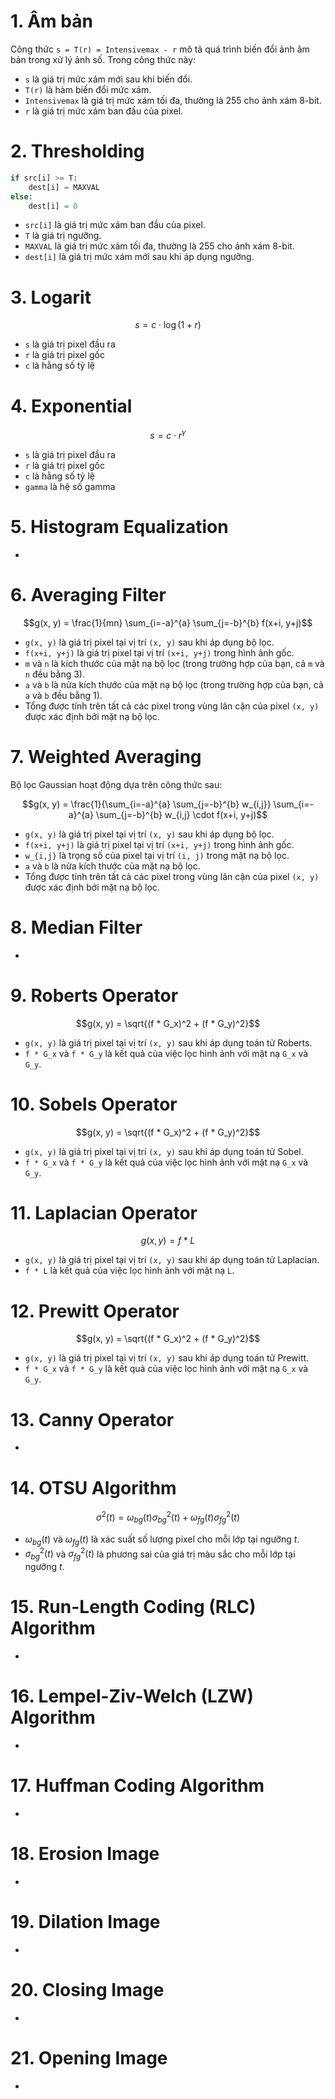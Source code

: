 # 1. Âm bản
Công thức `s = T(r) = Intensivemax - r` mô tả quá trình biến đổi ảnh âm bản trong xử lý ảnh số. Trong công thức này:
- `s` là giá trị mức xám mới sau khi biến đổi.
- `T(r)` là hàm biến đổi mức xám.
- `Intensivemax` là giá trị mức xám tối đa, thường là 255 cho ảnh xám 8-bit.
- `r` là giá trị mức xám ban đầu của pixel.

# 2. Thresholding
```python
if src[i] >= T:
    dest[i] = MAXVAL
else:
    dest[i] = 0
```
- `src[i]` là giá trị mức xám ban đầu của pixel.
- `T` là giá trị ngưỡng.
- `MAXVAL` là giá trị mức xám tối đa, thường là 255 cho ảnh xám 8-bit.
- `dest[i]` là giá trị mức xám mới sau khi áp dụng ngưỡng.

# 3. Logarit
$$s = c \cdot \log(1 + r)$$
- `s` là giá trị pixel đầu ra
- `r` là giá trị pixel gốc
- `c` là hằng số tỷ lệ

# 4. Exponential
$$s = c \cdot r^\gamma$$
- `s` là giá trị pixel đầu ra
- `r` là giá trị pixel gốc
- `c` là hằng số tỷ lệ
- `gamma` là hệ số gamma

# 5. Histogram Equalization
- 

# 6. Averaging Filter
$$g(x, y) = \frac{1}{mn} \sum_{i=-a}^{a} \sum_{j=-b}^{b} f(x+i, y+j)$$

- `g(x, y)` là giá trị pixel tại vị trí `(x, y)` sau khi áp dụng bộ lọc.
- `f(x+i, y+j)` là giá trị pixel tại vị trí `(x+i, y+j)` trong hình ảnh gốc.
- `m` và `n` là kích thước của mặt nạ bộ lọc (trong trường hợp của bạn, cả `m` và `n` đều bằng 3).
- `a` và `b` là nửa kích thước của mặt nạ bộ lọc (trong trường hợp của bạn, cả `a` và `b` đều bằng 1).
- Tổng được tính trên tất cả các pixel trong vùng lân cận của pixel `(x, y)` được xác định bởi mặt nạ bộ lọc.

# 7. Weighted Averaging
Bộ lọc Gaussian hoạt động dựa trên công thức sau:

$$g(x, y) = \frac{1}{\sum_{i=-a}^{a} \sum_{j=-b}^{b} w_{i,j}} \sum_{i=-a}^{a} \sum_{j=-b}^{b} w_{i,j} \cdot f(x+i, y+j)$$

- `g(x, y)` là giá trị pixel tại vị trí `(x, y)` sau khi áp dụng bộ lọc.
- `f(x+i, y+j)` là giá trị pixel tại vị trí `(x+i, y+j)` trong hình ảnh gốc.
- `w_{i,j}` là trọng số của pixel tại vị trí `(i, j)` trong mặt nạ bộ lọc.
- `a` và `b` là nửa kích thước của mặt nạ bộ lọc.
- Tổng được tính trên tất cả các pixel trong vùng lân cận của pixel `(x, y)` được xác định bởi mặt nạ bộ lọc.

# 8. Median Filter
- 

# 9. Roberts Operator
$$g(x, y) = \sqrt{(f * G_x)^2 + (f * G_y)^2}$$

- `g(x, y)` là giá trị pixel tại vị trí `(x, y)` sau khi áp dụng toán tử Roberts.
- `f * G_x` và `f * G_y` là kết quả của việc lọc hình ảnh với mặt nạ `G_x` và `G_y`.

# 10. Sobels Operator
$$g(x, y) = \sqrt{(f * G_x)^2 + (f * G_y)^2}$$

- `g(x, y)` là giá trị pixel tại vị trí `(x, y)` sau khi áp dụng toán tử Sobel.
- `f * G_x` và `f * G_y` là kết quả của việc lọc hình ảnh với mặt nạ `G_x` và `G_y`.

# 11. Laplacian Operator
$$g(x, y) = f * L$$

- `g(x, y)` là giá trị pixel tại vị trí `(x, y)` sau khi áp dụng toán tử Laplacian.
- `f * L` là kết quả của việc lọc hình ảnh với mặt nạ `L`.

# 12. Prewitt Operator
$$g(x, y) = \sqrt{(f * G_x)^2 + (f * G_y)^2}$$

- `g(x, y)` là giá trị pixel tại vị trí `(x, y)` sau khi áp dụng toán tử Prewitt.
- `f * G_x` và `f * G_y` là kết quả của việc lọc hình ảnh với mặt nạ `G_x` và `G_y`.

# 13. Canny Operator
- 
# 14. OTSU Algorithm
$$\sigma^2(t) = \omega_{bg}(t)\sigma^2_{bg}(t) + \omega_{fg}(t)\sigma^2_{fg}(t)$$

- $\omega_{bg}(t)$ và $\omega_{fg}(t)$ là xác suất số lượng pixel cho mỗi lớp tại ngưỡng $t$.
- $\sigma^2_{bg}(t)$ và $\sigma^2_{fg}(t)$ là phương sai của giá trị màu sắc cho mỗi lớp tại ngưỡng $t$.

# 15. Run-Length Coding (RLC) Algorithm
- 
# 16. Lempel-Ziv-Welch (LZW) Algorithm
- 
# 17. Huffman Coding Algorithm
- 
# 18. Erosion Image
- 
# 19. Dilation Image
- 
# 20. Closing Image
- 
# 21. Opening Image
- 